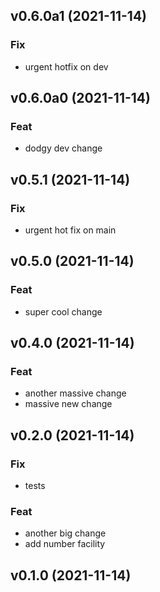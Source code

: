 ## v0.6.0a1 (2021-11-14)

### Fix

- urgent hotfix on dev

## v0.6.0a0 (2021-11-14)

### Feat

- dodgy dev change

## v0.5.1 (2021-11-14)

### Fix

- urgent hot fix on main

## v0.5.0 (2021-11-14)

### Feat

- super cool change

## v0.4.0 (2021-11-14)

### Feat

- another massive change
- massive new change

## v0.2.0 (2021-11-14)

### Fix

- tests

### Feat

- another big change
- add number facility

## v0.1.0 (2021-11-14)
